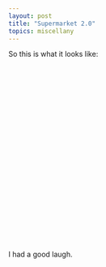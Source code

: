 ```yaml
---
layout: post
title: "Supermarket 2.0"
topics: miscellany
---
```

So this is what it looks like:

<object width="425" height="350"><param name="movie" value="http://www.youtube.com/v/e9MgHuitMwU"></param><param name="wmode" value="transparent"></param><embed src="http://www.youtube.com/v/e9MgHuitMwU" type="application/x-shockwave-flash" wmode="transparent" width="425" height="350"></embed></object>

I had a good laugh.